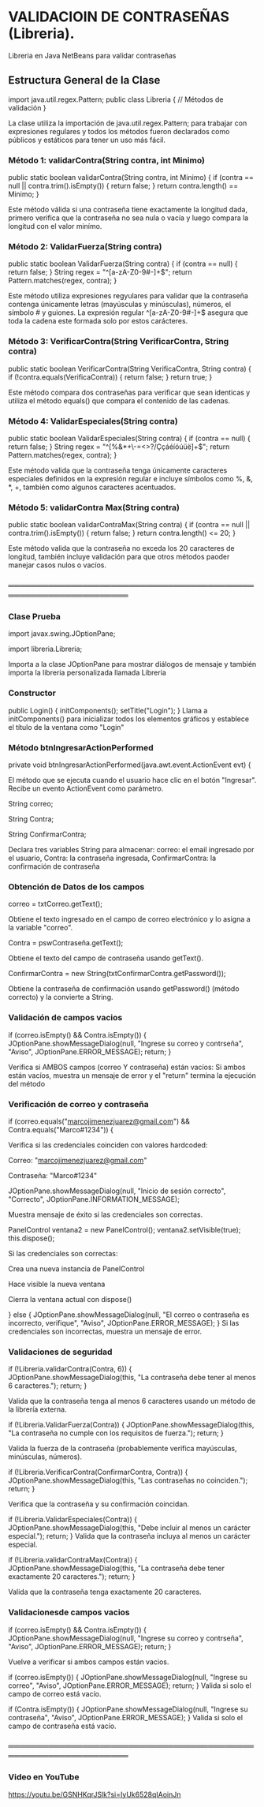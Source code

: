 # VALIDACIOIN DE CONTRASEÑAS (Libreria).
Libreria en Java NetBeans para validar contraseñas

## Estructura General de la Clase
import java.util.regex.Pattern; public class Libreria { // Métodos de validación }

La clase utiliza la importación de java.util.regex.Pattern; para trabajar con expresiones regulares y todos los  métodos fueron declarados como públicos y estáticos para tener un uso más fácil.

### Método 1: validarContra(String contra, int Minimo)
public static boolean validarContra(String contra, int Minimo) { if (contra == null || contra.trim().isEmpty()) { return false; } return contra.length() == Minimo; }

Este método válida si una contraseña tiene exactamente la longitud dada, primero verifica que la contraseña no sea nula o vacía y luego compara la longitud con el valor minímo.

### Método 2: ValidarFuerza(String contra)
public static boolean ValidarFuerza(String contra) { if (contra == null) { return false; } String regex = "^[a-zA-Z0-9#-]+$"; return Pattern.matches(regex, contra); }

Este método utiliza expresiones regyulares para validar que la contraseña contenga únicamente letras (mayúsculas y minúsculas), números, el símbolo # y guiones. La expresión regular ^[a-zA-Z0-9#-]+$ asegura que toda la cadena este formada solo por estos carácteres.

### Método 3: VerificarContra(String VerificarContra, String contra)
public static boolean VerificarContra(String VerificaContra, String contra) { if (!contra.equals(VerificaContra)) { return false; } return true; }

Este método compara dos contraseñas para verificar que sean identicas y utiliza el método equals() que compara el contenido de las cadenas.

### Método 4: ValidarEspeciales(String contra)
public static boolean ValidarEspeciales(String contra) { if (contra == null) { return false; } String regex = "^[%&*+\\-=<>?/Ççáéíóúüë]+$"; return Pattern.matches(regex, contra); }

Este método valida que la contraseña tenga únicamente caracteres especiales definidos en la expresión regular e incluye símbolos como %, &, *, +, también como algunos caracteres acentuados.

### Método 5: validarContra Max(String contra)
public static boolean validarContraMax(String contra) { if (contra == null || contra.trim().isEmpty()) { return false; } return contra.length() <= 20; }

Este método valida que la contraseña no exceda los 20 caracteres de longitud, también incluye validación para que otros métodos paoder manejar casos nulos o vacíos.

### ════════════════════════════════════════════════════════════════

### Clase Prueba
import javax.swing.JOptionPane;

import libreria.Libreria;

Importa a la clase JOptionPane para mostrar diálogos de mensaje y también importa la libreria personalizada llamada Libreria

### Constructor
public Login() {
initComponents();
setTitle("Login");
}
Llama a initComponents() para inicializar todos los elementos gráficos y establece el título de la ventana como "Login"

### Método btnIngresarActionPerformed
private void btnIngresarActionPerformed(java.awt.event.ActionEvent evt) {

El método que se ejecuta cuando el usuario hace clic en el botón "Ingresar". Recibe un evento ActionEvent como parámetro.

String correo;
 
String Contra;

String ConfirmarContra;

 Declara tres variables String para almacenar: correo: el email ingresado por el usuario, Contra: la contraseña ingresada, ConfirmarContra: la confirmación de contraseña

### Obtención de Datos de los campos
correo = txtCorreo.getText();

Obtiene el texto ingresado en el campo de correo electrónico y lo asigna a la variable "correo".

Contra = pswContraseña.getText();

Obtiene el texto del campo de contraseña usando getText().

ConfirmarContra = new String(txtConfirmarContra.getPassword());

Obtiene la contraseña de confirmación usando getPassword() (método correcto) y la convierte a String.

### Validación de campos vacios
if (correo.isEmpty() && Contra.isEmpty()) {
JOptionPane.showMessageDialog(null, "Ingrese su correo y contrseña", "Aviso", JOptionPane.ERROR_MESSAGE);
return;
}

Verifica si AMBOS campos (correo Y contraseña) están vacíos: Si ambos están vacíos, muestra un mensaje de error y el "return" termina la ejecución del método

### Verificación de correo y contraseña
if (correo.equals("marcojimenezjuarez@gmail.com") && Contra.equals("Marco#1234")) {

Verifica si las credenciales coinciden con valores hardcoded:

Correo: "marcojimenezjuarez@gmail.com"

Contraseña: "Marco#1234"

JOptionPane.showMessageDialog(null, "Inicio de sesión correcto", "Correcto", JOptionPane.INFORMATION_MESSAGE);

Muestra mensaje de éxito si las credenciales son correctas.

PanelControl ventana2 = new PanelControl();
ventana2.setVisible(true);
 this.dispose();
 
Si las credenciales son correctas:

Crea una nueva instancia de PanelControl

Hace visible la nueva ventana

Cierra la ventana actual con dispose()

} else {
JOptionPane.showMessageDialog(null, "El correo o contraseña es incorrecto, verifique", "Aviso", JOptionPane.ERROR_MESSAGE);
 }
 Si las credenciales son incorrectas, muestra un mensaje de error.

### Validaciones de seguridad
if (!Libreria.validarContra(Contra, 6)) {
JOptionPane.showMessageDialog(this, "La contraseña debe tener al menos 6 caracteres.");
return;
}

Valida que la contraseña tenga al menos 6 caracteres usando un método de la librería externa.


if (!Libreria.ValidarFuerza(Contra)) {
JOptionPane.showMessageDialog(this, "La contraseña no cumple con los requisitos de fuerza.");
return;
}

Valida la fuerza de la contraseña (probablemente verifica mayúsculas, minúsculas, números).

if (!Libreria.VerificarContra(ConfirmarContra, Contra)) {
JOptionPane.showMessageDialog(this, "Las contraseñas no coinciden.");
return;
}

 Verifica que la contraseña y su confirmación coincidan.

if (!Libreria.ValidarEspeciales(Contra)) {
JOptionPane.showMessageDialog(this, "Debe incluir al menos un carácter especial.");
return;
}
 Valida que la contraseña incluya al menos un carácter especial.

if (!Libreria.validarContraMax(Contra)) {
JOptionPane.showMessageDialog(this, "La contraseña debe tener exactamente 20 caracteres.");
return;
}

Valida que la contraseña tenga exactamente 20 caracteres.

### Validacionesde campos vacios
if (correo.isEmpty() && Contra.isEmpty()) {
JOptionPane.showMessageDialog(null, "Ingrese su correo y contrseña", "Aviso", JOptionPane.ERROR_MESSAGE);
return;
 }

 Vuelve a verificar si ambos campos están vacios.

if (correo.isEmpty()) {
JOptionPane.showMessageDialog(null, "Ingrese su correo", "Aviso", JOptionPane.ERROR_MESSAGE);
return;
}
 Valida si solo el campo de correo está vacío.

if (Contra.isEmpty()) {
 JOptionPane.showMessageDialog(null, "Ingrese su contraseña", "Aviso", JOptionPane.ERROR_MESSAGE);
}
Valida si solo el campo de contraseña está vacío.

### ════════════════════════════════════════════════════════════════
### Video en YouTube
https://youtu.be/GSNHKqrJSlk?si=IyUk6528qIAoinJn
